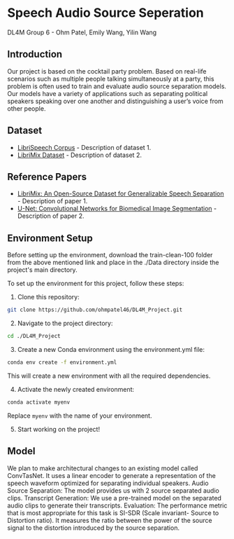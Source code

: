 # Speech Audio Source Seperation

DL4M Group 6 - Ohm Patel, Emily Wang, Yilin Wang

## Introduction
Our project is based on the cocktail party problem. Based on real-life scenarios such as multiple people talking simultaneously at a party, this problem is often used to train and evaluate audio source separation models. Our models have a variety of applications such as separating political speakers speaking over one another and distinguishing a user’s voice from other people.

## Dataset

- [LibriSpeech Corpus](https://www.openslr.org/12) - Description of dataset 1.
- [LibriMix Dataset](https://github.com/JorisCos/LibriMix) - Description of dataset 2.

## Reference Papers

- [LibriMix: An Open-Source Dataset for Generalizable Speech Separation](https://doi.org/10.48550/arXiv.2005.11262) - Description of paper 1.
- [U-Net: Convolutional Networks for Biomedical Image Segmentation](https://doi.org/10.48550/arXiv.1505.04597) - Description of paper 2.

## Environment Setup
Before setting up the environment, download the train-clean-100 folder from the above mentioned link and place in the ./Data directory inside the project's main directory.

To set up the environment for this project, follow these steps:

1. Clone this repository:
```bash
git clone https://github.com/ohmpatel46/DL4M_Project.git
```

2. Navigate to the project directory:
```bash
cd ./DL4M_Project
```

3. Create a new Conda environment using the environment.yml file:
```bash
conda env create -f environment.yml
```
This will create a new environment with all the required dependencies.


4. Activate the newly created environment:
```bash
conda activate myenv
```
Replace `myenv` with the name of your environment.


5. Start working on the project!

## Model
We plan to make architectural changes to an existing model called ConvTasNet. It uses a linear encoder to generate a representation of the speech waveform optimized for separating individual speakers. 
Audio Source Separation: The model provides us with 2 source separated audio clips.
Transcript Generation: We use a pre-trained model on the separated audio clips to generate their transcripts.
Evaluation: The performance metric that is most appropriate for this task is SI-SDR (Scale invariant- Source to Distortion ratio). It measures the ratio between the power of the source signal to the distortion introduced by the source separation.
